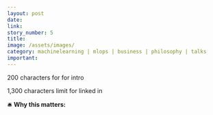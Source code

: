 ```yaml
---
layout: post
date:  
link: 
story_number: 5
title: 
image: /assets/images/
category: machinelearning | mlops | business | philosophy | talks
important:
---
```

200 characters for for intro

1,300 characters limit for linked in

🛎️ **Why this matters:**